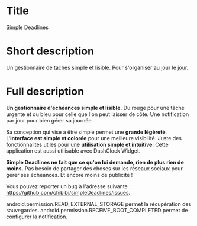 # Title

Simple Deadlines

# Short description

Un gestionnaire de tâches simple et lisible. Pour s'organiser au jour le jour.

# Full description

<b>Un gestionnaire d'échéances simple et lisible.</b> Du rouge pour une tâche
urgente et du bleu pour celle que l'on peut laisser de côté. Une notification
par jour pour bien gérer sa journée.

Sa conception qui vise à être simple permet une <b>grande légèreté</b>.
L'<b>interface est simple et colorée</b> pour une meilleure visibilité. Juste
des fonctionnalités utiles pour une <b>utilisation simple et intuitive</b>.
Cette application est aussi utilisable avec DashClock Widget.

<b>Simple Deadlines ne fait que ce qu'on lui demande, rien de plus rien de
moins.</b> Pas besoin de partager des choses sur les réseaux sociaux pour gérer
ses échéances. Et encore moins de publicité !

Vous pouvez reporter un bug à l'adresse suivante :
https://github.com/chibibi/simpleDeadlines/issues.

android.permission.READ_EXTERNAL_STORAGE permet la récupération des sauvegardes.
android.permission.RECEIVE_BOOT_COMPLETED permet de configurer la notification.
